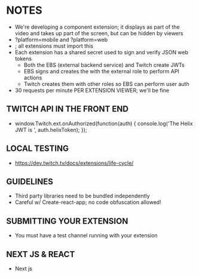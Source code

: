 # NOTES

- We're developing a component extension; it displays as part of the video and takes up part of the screen, but can be hidden by viewers
- ?platform=mobile and ?platform=web
- <script src="https://extension-files.twitch.tv/helper/v1/twitch-ext.min.js"></script>; all extensions must import this
- Each extension has a shared secret used to sign and verify JSON web tokens
  - Both the EBS (external backend service) and Twitch create JWTs
  - EBS signs and creates the with the external role to perform API actions
  - Twitch creates them with other roles so EBS can perform user auth
- 30 requests per minute PER EXTENSION VIEWER; we'll be fine

## TWITCH API IN THE FRONT END

- window.Twitch.ext.onAuthorized(function(auth) {
  console.log('The Helix JWT is ', auth.helixToken);
  });

## LOCAL TESTING

- https://dev.twitch.tv/docs/extensions/life-cycle/

## GUIDELINES

- Third party libraries need to be bundled independently
- Careful w/ Create-react-app; no code obfuscation allowed!

## SUBMITTING YOUR EXTENSION

- You must have a test channel running with your extension

## NEXT JS & REACT

- Next js
